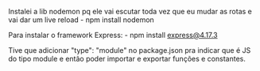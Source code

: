 Instalei a lib nodemon pq ele vai escutar toda vez que eu mudar as rotas e vai dar um live reload
    - npm install nodemon 

Para instalar o framework Express:
    - npm install express@4.17.3

Tive que adicionar "type": "module" no package.json pra indicar que é JS do tipo module e então poder importar e exportar funções e constantes.